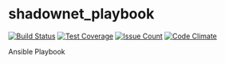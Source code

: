 # shadownet_playbook
[![Build Status](https://travis-ci.org/buluma/shadownet_playbook.png)](https://travis-ci.org/buluma/shadownet_playbook)
[![Test Coverage](https://codeclimate.com/github/codeclimate/codeclimate/badges/coverage.svg)](https://codeclimate.com/github/codeclimate/codeclimate/coverage)
[![Issue Count](https://codeclimate.com/github/buluma/shadownet_playbook/badges/issue_count.svg)](https://codeclimate.com/github/buluma/shadownet_playbook)
[![Code Climate](https://codeclimate.com/github/buluma/shadownet_playbook/badges/gpa.svg)](https://codeclimate.com/github/buluma/shadownet_playbook)

Ansible Playbook
